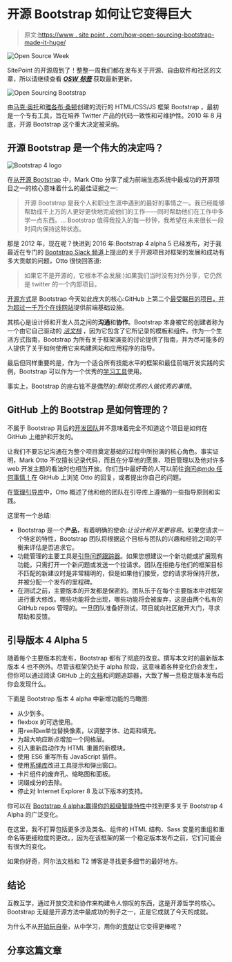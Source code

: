 # 开源 Bootstrap 如何让它变得巨大

> 原文:[https://www . site point . com/how-open-sourcing-bootstrap-made-it-huge/](https://www.sitepoint.com/how-open-sourcing-bootstrap-made-it-huge/)

![Open Source Week](../Images/31a22f613e5e7d0c22f753b2e51b5549.png)

SitePoint 的开源周到了！整整一周我们都在发布关于开源、自由软件和社区的文章，所以请继续查看 ***[OSW 标签](https://www.sitepoint.com/blog/)*** 获取最新更新。

![Open Sourcing Bootstrap](../Images/d87aa8d872655e66878749e4d13a904e.png)

由[马克·奥托](https://twitter.com/mdo)和[雅各布·桑顿](https://twitter.com/fat)创建的流行的 HTML/CSS/JS 框架 Bootstrap ，最初是一个专有工具，旨在培养 Twitter 产品的代码一致性和可维护性。2010 年 8 月底，开源 Bootstrap 这个重大决定被采纳。

## 开源 Bootstrap 是一个伟大的决定吗？

![Bootstrap 4 logo](../Images/c362960f528dae1973c3ed2c8df75496.png)

在[从开源 Bootstrap](http://markdotto.com/2012/04/02/learnings-from-open-sourcing-bootstrap/) 中，Mark Otto 分享了成为前端生态系统中最成功的开源项目之一的核心意味着什么的最佳证据之一:

> 开源 Bootstrap 是我个人和职业生涯中遇到的最好的事情之一。我已经能够帮助成千上万的人更好更快地完成他们的工作——同时帮助他们在工作中多学一点东西。… Bootstrap 值得我投入的每一秒钟，我希望在未来很长一段时间内保持这种状态。

那是 2012 年，现在呢？快进到 2016 年:Bootstrap 4 alpha 5 已经发布，对于我最近在专门的 [Bootstrap Slack 频道](https://bootstrap-slack.herokuapp.com/)上提出的关于开源项目对框架的发展和成功有多大贡献的问题，Otto 很快回答道:

> 如果它不是开源的，它根本不会发展:)如果我们当时没有对外分享，它仍然是 twitter 的一个内部项目。

[开源方式](https://opensource.com/open-source-way)是 Bootstrap 今天如此庞大的核心:GitHub 上第二个[最受瞩目的项目，并为超过](https://github.com/search?l=&o=desc&q=stars%3A%3E1&ref=advsearch&s=stars&type=Repositories)[一千万个在线网站](https://trends.builtwith.com/docinfo/Twitter-Bootstrap)提供前端基础设施。

其核心是设计师和开发人员之间的**沟通**和**协作**。Bootstrap 本身被它的创建者称为一个由它自己驱动的 *[活文档](http://alistapart.com/article/building-twitter-bootstrap)* ，因为它包含了它所记录的模板和组件。作为一个生活方式指南，Bootstrap 为所有关于框架演变的讨论提供了指南，并为尽可能多的人提供了关于如何使用它来构建网站和应用程序的指导。

最后但同样重要的是，作为一个适合所有技能水平的框架和最佳前端开发实践的实例，Bootstrap 可以作为一个优秀的[学习工具](https://www.sitepoint.com/less-beyond-basics-bootstrap-mixins-library/)使用。

事实上，Bootstrap 的座右铭不是偶然的:*帮助优秀的人做优秀的事情*。

## GitHub 上的 Bootstrap 是如何管理的？

不属于 Bootstrap 背后的[开发团队](https://github.com/orgs/twbs/people)并不意味着完全不知道这个项目是如何在 GitHub 上维护和开发的。

让我们不要忘记沟通在为整个项目奠定基础的过程中所扮演的核心角色。事实证明，Mark Otto 不仅擅长记录代码，而且在分享他的愿景、项目管理以及他对许多 web 开发主题的看法时也相当开放。你们当中最好奇的人可以前往[询问@mdo 任何事情！](https://github.com/mdo/ama)在 GitHub 上浏览 Otto 的回复，或者提出你自己的问题。

在[管理引导库](http://markdotto.com/2015/09/28/bootstrap-features/)中，Otto 概述了他和他的团队在引导库上遵循的一些指导原则和实践。

这里有一个总结:

*   Bootstrap 是一个**产品**，有着明确的使命:*让设计和开发更容易*。如果您请求一个特定的特性，Bootstrap 团队将根据这个目标与团队的兴趣和经验之间的平衡来评估是否追求它。
*   功能管理的主要工具是[引导问题跟踪器](https://github.com/twbs/bootstrap/issues)。如果您想建议一个新功能或扩展现有功能，只需打开一个新问题或发送一个拉请求。团队在拒绝与他们的框架目标不匹配的新建议时是非常精明的，但是如果他们接受，您的请求将保持开放，并被分配一个发布的里程碑。
*   在测试之前，主要版本的开发都是保密的。团队乐于在每个主要版本中对框架进行重大修改。哪些功能将会出现，哪些功能将会被废弃，这是由两个私有的 GitHub repos 管理的。一旦团队准备好测试，项目就向社区敞开大门，寻求帮助和反馈。

## 引导版本 4 Alpha 5

随着每个主要版本的发布，Bootstrap 都有了彻底的改变。撰写本文时的最新版本版本 4 也不例外。尽管该框架仍处于 alpha 阶段，这意味着各种变化仍会发生，但你可以通过阅读 GitHub 上的[文档](https://v4-alpha.getbootstrap.com/)和问题追踪器，大致了解一旦稳定版本发布后你会发现什么。

下面是 Bootstrap 版本 4 alpha 中新增功能的鸟瞰图:

*   从少到多。
*   flexbox 的可选使用。
*   用`rem`和`em`单位替换像素，以调整字体、边距和填充。
*   为超大响应断点增加一个网格层。
*   引入重新启动作为 HTML 重置的新模块。
*   使用 ES6 重写所有 JavaScript 插件。
*   使用[系绳库](http://tether.io/)改进工具提示和弹出窗口。
*   卡片组件的废弃孔、缩略图和面板。
*   词缀成分的去除。
*   停止对 Internet Explorer 8 及以下版本的支持。

你可以在 [Bootstrap 4 alpha:赢得你的超级智能特性](https://www.sitepoint.com/bootstrap-super-smart-features-to-win-you-over/)中找到更多关于 Bootstrap 4 Alpha 的广泛变化。

在这里，我不打算包括更多涉及类名、组件的 HTML 结构、Sass 变量的重组和重命名等更细粒度的更改。，因为在该框架的第一个稳定版本发布之前，它们可能会有很大的变化。

如果你好奇，阿尔法文档和 T2 博客是寻找更多细节的最好地方。

## 结论

互教互学，通过开放交流和协作来构建令人惊叹的东西，这是开源哲学的核心。Bootstrap 无疑是开源方法中最成功的例子之一，正是它成就了今天的成就。

为什么不从[开始玩自举](https://www.sitepoint.com/bootstrap-carousel-with-css3-animations/)，从中学习，用你的[贡献](https://github.com/twbs/bootstrap/graphs/contributors)让它变得更棒呢？

## 分享这篇文章